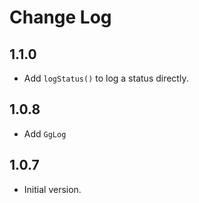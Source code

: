 # Change Log

## 1.1.0

- Add `logStatus()` to log a status directly.

## 1.0.8

- Add `GgLog`

## 1.0.7

- Initial version.
